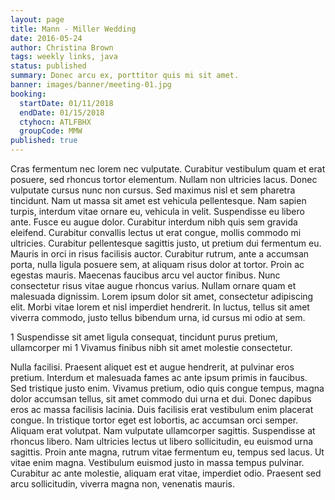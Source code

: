```yaml
---
layout: page
title: Mann - Miller Wedding
date: 2016-05-24
author: Christina Brown
tags: weekly links, java
status: published
summary: Donec arcu ex, porttitor quis mi sit amet.
banner: images/banner/meeting-01.jpg
booking:
  startDate: 01/11/2018
  endDate: 01/15/2018
  ctyhocn: ATLFBHX
  groupCode: MMW
published: true
---
```

Cras fermentum nec lorem nec vulputate. Curabitur vestibulum quam et erat posuere, sed rhoncus tortor elementum. Nullam non ultricies lacus. Donec vulputate cursus nunc non cursus. Sed maximus nisl et sem pharetra tincidunt. Nam ut massa sit amet est vehicula pellentesque. Nam sapien turpis, interdum vitae ornare eu, vehicula in velit.
Suspendisse eu libero ante. Fusce eu augue dolor. Curabitur interdum nibh quis sem gravida eleifend. Curabitur convallis lectus ut erat congue, mollis commodo mi ultricies. Curabitur pellentesque sagittis justo, ut pretium dui fermentum eu. Mauris in orci in risus facilisis auctor. Curabitur rutrum, ante a accumsan porta, nulla ligula posuere sem, at aliquam risus dolor at tortor. Proin ac egestas mauris. Maecenas faucibus arcu vel auctor finibus. Nunc consectetur risus vitae augue rhoncus varius. Nullam ornare quam et malesuada dignissim. Lorem ipsum dolor sit amet, consectetur adipiscing elit. Morbi vitae lorem et nisl imperdiet hendrerit. In luctus, tellus sit amet viverra commodo, justo tellus bibendum urna, id cursus mi odio at sem.

1 Suspendisse sit amet ligula consequat, tincidunt purus pretium, ullamcorper mi
1 Vivamus finibus nibh sit amet molestie consectetur.

Nulla facilisi. Praesent aliquet est et augue hendrerit, at pulvinar eros pretium. Interdum et malesuada fames ac ante ipsum primis in faucibus. Sed tristique justo enim. Vivamus pretium, odio quis congue tempus, magna dolor accumsan tellus, sit amet commodo dui urna et dui. Donec dapibus eros ac massa facilisis lacinia. Duis facilisis erat vestibulum enim placerat congue. In tristique tortor eget est lobortis, ac accumsan orci semper. Aliquam erat volutpat. Nam vulputate ullamcorper sagittis.
Suspendisse at rhoncus libero. Nam ultricies lectus ut libero sollicitudin, eu euismod urna sagittis. Proin ante magna, rutrum vitae fermentum eu, tempus sed lacus. Ut vitae enim magna. Vestibulum euismod justo in massa tempus pulvinar. Curabitur ac ante molestie, aliquam erat vitae, imperdiet odio. Praesent sed arcu sollicitudin, viverra magna non, venenatis mauris.
